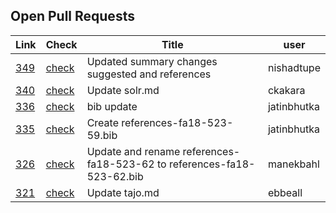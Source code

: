 ## Open Pull Requests

| Link | Check | Title | user |
| --- | --- | --- | --- |
| [349](https://github.com/cloudmesh/technologies/pull/349) | [check](https://github.com/cloudmesh/technologies/pull/349/checks) | Updated summary changes suggested and references | nishadtupe |
| [340](https://github.com/cloudmesh/technologies/pull/340) | [check](https://github.com/cloudmesh/technologies/pull/340/checks) | Update solr.md | ckakara |
| [336](https://github.com/cloudmesh/technologies/pull/336) | [check](https://github.com/cloudmesh/technologies/pull/336/checks) | bib update | jatinbhutka |
| [335](https://github.com/cloudmesh/technologies/pull/335) | [check](https://github.com/cloudmesh/technologies/pull/335/checks) | Create references-fa18-523-59.bib | jatinbhutka |
| [326](https://github.com/cloudmesh/technologies/pull/326) | [check](https://github.com/cloudmesh/technologies/pull/326/checks) | Update and rename references-fa18-523-62 to references-fa18-523-62.bib | manekbahl |
| [321](https://github.com/cloudmesh/technologies/pull/321) | [check](https://github.com/cloudmesh/technologies/pull/321/checks) | Update tajo.md | ebbeall |

